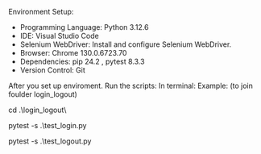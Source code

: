 Environment Setup:

+ Programming Language: Python 3.12.6
+ IDE: Visual Studio Code
+ Selenium WebDriver: Install and configure Selenium WebDriver.
+ Browser: Chrome 130.0.6723.70
+ Dependencies: pip 24.2 , pytest 8.3.3
+ Version Control: Git

After you set up enviroment.
Run the scripts:
In terminal: 
Example: (to join foulder login_logout)

cd .\login_logout\

pytest -s .\test_login.py 

pytest -s .\test_logout.py   
